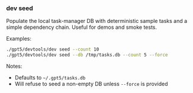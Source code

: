 ### dev seed

Populate the local task-manager DB with deterministic sample tasks and a simple dependency chain. Useful for demos and smoke tests.

Examples:
```bash
./gpt5/devtools/dev seed --count 10
./gpt5/devtools/dev seed --db /tmp/tasks.db --count 5 --force
```

Notes:
- Defaults to `~/.gpt5/tasks.db`
- Will refuse to seed a non-empty DB unless `--force` is provided

